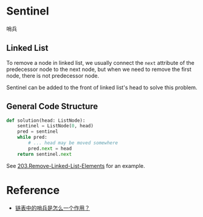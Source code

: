 # Sentinel

哨兵

## Linked List

To remove a node in linked list, we usually connect the `next` attribute of the predecessor node to the next node, but when we need to remove the first node, there is not predecessor node.

Sentinel can be added to the front of linked list's head to solve this problem.

## General Code Structure

```python
def solution(head: ListNode):
	sentinel = ListNode(0, head)
	pred = sentinel
	while pred:
		# ... head may be moved somewhere
		pred.next = head
	return sentinel.next
```

See [203.Remove-Linked-List-Elements](../LeetCode/Problems/203.Remove-Linked-List-Elements/README.md) for an example.

# Reference

- [链表中的哨兵是怎么一个作用？](https://www.zhihu.com/question/27155932)

